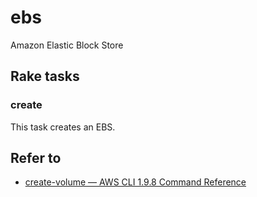 # ebs

Amazon Elastic Block Store

## Rake tasks

### create

This task creates an EBS.

## Refer to

* [create-volume — AWS CLI 1.9.8 Command Reference](http://docs.aws.amazon.com/cli/latest/reference/ec2/create-volume.html)

